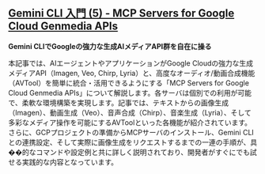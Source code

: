 ## [Gemini CLI 入門 (5) - MCP Servers for Google Cloud Genmedia APIs](https://note.com/npaka/n/n50cacd92648f)

**Gemini CLIでGoogleの強力な生成AIメディアAPI群を自在に操る**

本記事では、AIエージェントやアプリケーションがGoogle Cloudの強力な生成メディアAPI（Imagen, Veo, Chirp, Lyria）と、高度なオーディオ/動画合成機能（AVTool）を簡単に統合・活用できるようにする「MCP Servers for Google Cloud Genmedia APIs」について解説します。各サーバは個別での利用が可能で、柔軟な環境構築を実現します。記事では、テキストからの画像生成（Imagen）、動画生成（Veo）、音声合成（Chirp）、音楽生成（Lyria）、そして多彩なメディア操作を可能にするAVToolといった各機能が紹介されています。さらに、GCPプロジェクトの準備からMCPサーバのインストール、Gemini CLIとの連携設定、そして実際に画像生成をリクエストするまでの一連の手順が、具��的なコマンドや設定例と共に詳しく説明されており、開発者がすぐにでも試せる実践的な内容となっています。